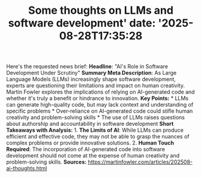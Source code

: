 ﻿---
title: "Some thoughts on LLMs and software development'
date: '2025-08-28T17:35:28"
category: "Markets"
summary: ""
slug: "some thoughts on llms and software development"
source_urls:
  - "https://martinfowler.com/articles/202508-ai-thoughts.html"
seo:
  title: "Some thoughts on LLMs and software development | Hash n Hedge'
  description: '"
  keywords: ["news", "markets", "brief"]
---
Here's the requested news brief:  **Headline**: "AI's Role in Software Development Under Scrutiny"  **Summary Meta Description**: As Large Language Models (LLMs) increasingly shape software development, experts are questioning their limitations and impact on human creativity. Martin Fowler explores the implications of relying on AI-generated code and whether it's truly a benefit or hindrance to innovation.  **Key Points:**  * LLMs can generate high-quality code, but may lack context and understanding of specific problems * Over-reliance on AI-generated code could stifle human creativity and problem-solving skills * The use of LLMs raises questions about authorship and accountability in software development  **Short Takeaways with Analysis:**  1. **The Limits of AI**: While LLMs can produce efficient and effective code, they may not be able to grasp the nuances of complex problems or provide innovative solutions. 2. **Human Touch Required**: The incorporation of AI-generated code into software development should not come at the expense of human creativity and problem-solving skills.  **Sources:** https://martinfowler.com/articles/202508-ai-thoughts.html 
